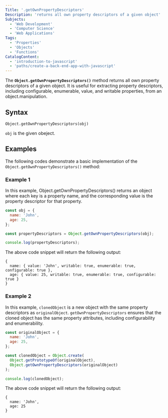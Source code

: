 ```yaml
---
Title: '.getOwnPropertyDescriptors'
Description: 'returns all own property descriptors of a given object'
Subjects:
  - 'Web Development'
  - 'Computer Science'
  - 'Web Applications'
Tags:
  - 'Properties'
  - 'Objects'
  - 'Functions'
CatalogContent:
  - 'introduction-to-javascript'
  - 'paths/create-a-back-end-app-with-javascript'
---
```


The **`Object.getOwnPropertyDescriptors()`** method returns all own property descriptors of a given object. It is useful for extracting property descriptors, including configurable, enumerable, value, and writable properties, from an object.manipulation.

## Syntax

```pseudo
Object.getOwnPropertyDescriptors(obj)
```

`obj` is the given obeject.

## Examples

The following codes demonstrate a basic implementation of the `Object.getOwnPropertyDescriptors()` method:

### Example 1

In this example, Object.getOwnPropertyDescriptors() returns an object where each key is a property name, and the corresponding value is the property descriptor for that property.

```js
const obj = {
  name: 'John',
  age: 25,
};

const propertyDescriptors = Object.getOwnPropertyDescriptors(obj);

console.log(propertyDescriptors);
```

The above code snippet will return the following output:

```shell
{
  name: { value: 'John', writable: true, enumerable: true, configurable: true },
  age: { value: 25, writable: true, enumerable: true, configurable: true }
}
```

### Example 2

In this example, `clonedObject` is a new object with the same property descriptors as `originalObject`. `getOwnPropertyDescriptors` ensures that the cloned object has the same property attributes, including configurability and enumerability.

```js
const originalObject = {
  name: 'John',
  age: 25,
};

const clonedObject = Object.create(
  Object.getPrototypeOf(originalObject),
  Object.getOwnPropertyDescriptors(originalObject)
);

console.log(clonedObject);
```

The above code snippet will return the following output:

```shell
{
  name: 'John',
  age: 25
}
```
